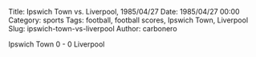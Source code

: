 Title: Ipswich Town vs. Liverpool, 1985/04/27
Date: 1985/04/27 00:00
Category: sports
Tags: football, football scores, Ipswich Town, Liverpool
Slug: ipswich-town-vs-liverpool
Author: carbonero


Ipswich Town 0 - 0 Liverpool
